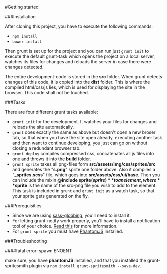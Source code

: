 #Getting started

###Installation

After cloning this project, you have to execute the following commands:

- `npm install`
- `bower install`

Then grunt is set up for the project and you can run just `grunt init` to execute the default grunt-task which opens the project on a local server, watches its files for changes and reloads the server in case there were changes detected.

The entire development-code is stored in the **src** folder. When grunt detects changes of this code, it is copied into the **dist** folder. This is where the compiled html/css/js lies, which is used for displaying the site in the browser. This code shall not be touched.

###Tasks

There are four different grunt tasks available:
- `grunt init` for the development. It watches your files for changes and reloads the site automatically.
- `grunt` does exactly the same as above but doesn't open a new broser tab, so that when you have the site open already, executing another task and then want to continue developing, you just can go on without closing a redundant browser tab.
- `grunt deploy` compiles compressed css, concatenates all js files into one and throws it into the **build** folder.
- `grunt sprite` takes all png-files form **src/assets/img/css/sprites/src** and generates the "**s.png**" sprite one folder above. Also it compiles a "**_sprites.scss**" file, which goes into **src/assets/css/ui/base**. Then you can include the mixin **@include sprite($sprite)** to an element, where **$sprite** is the name of the src-png file you wish to add to the element. This task is included in `grunt` and `grunt init` as a watch task, so that your sprite gets generated on the fly.

###Prerequisities

- Since we are using [sass-globbing](https://github.com/chriseppstein/sass-globbing), you'll need to install it.
- For letting grunt-notify work properly, you'll have to install a notification tool of your choice. [Read this](https://github.com/dylang/grunt-notify) for more information.
- For `grunt sprite` you must have [PhantomJS](http://phantomjs.org/) installed.

###Troubleshooting

####fatal error: spawn ENOENT

make sure, you have **phantomJS** installed, and that you installed the grunt-spritesmith plugin via `npm install grunt-spritesmith --save-dev`.